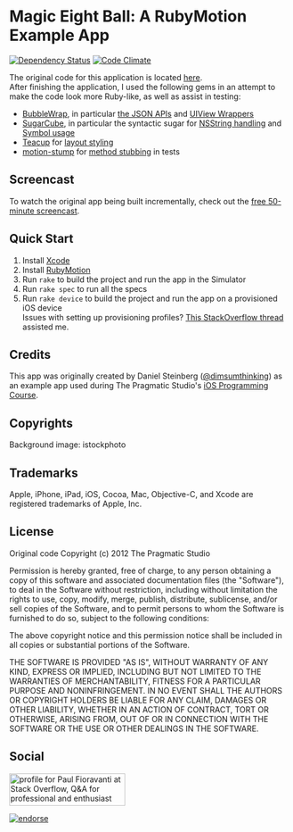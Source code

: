 # Magic Eight Ball: A RubyMotion Example App
[![Dependency Status](https://gemnasium.com/paulfioravanti/Magic8Ball.png)](https://gemnasium.com/paulfioravanti/Magic8Ball) [![Code Climate](https://codeclimate.com/github/paulfioravanti/Magic8Ball.png)](https://codeclimate.com/github/paulfioravanti/Magic8Ball)

The original code for this application is located [here](https://github.com/pragmaticstudio/studio-bonus-tracks/tree/master/episode-020/Magic8Ball).  
After finishing the application, I used the following gems in an attempt to make the code look more Ruby-like, as well as assist in testing:

- [BubbleWrap](https://github.com/rubymotion/BubbleWrap/tree/master/lib/bubble-wrap), in particular [the JSON APIs](https://github.com/rubymotion/BubbleWrap#json) and [UIView Wrappers](https://github.com/rubymotion/BubbleWrap#ui)
- [SugarCube](https://github.com/rubymotion/sugarcube), in particular the syntactic sugar for [NSString handling](https://github.com/rubymotion/sugarcube#-nsstring) and [Symbol usage](https://github.com/rubymotion/sugarcube#-symbol)
- [Teacup](https://github.com/rubymotion/teacup) for [layout styling](https://github.com/rubymotion/teacup#stylesheets)
- [motion-stump](https://github.com/siuying/motion-stump) for [method stubbing](https://github.com/siuying/motion-stump#stubbing-right-on-the-object) in tests

## Screencast

To watch the original app being built incrementally, check out the
[free 50-minute screencast](http://pragmaticstudio.com/screencasts/rubymotion).

## Quick Start

1. Install [Xcode](http://itunes.apple.com/us/app/xcode/id497799835?mt=12)
2. Install [RubyMotion](http://www.rubymotion.com/)
3. Run `rake` to build the project and run the app in the Simulator
4. Run `rake spec` to run all the specs
5. Run `rake device` to build the project and run the app on a provisioned iOS device  
Issues with setting up provisioning profiles? [This StackOverflow thread](http://stackoverflow.com/questions/13539743/rubymotion-build-error-cant-find-a-provisioning-profile-named-mixios-tea) assisted me.

## Credits

This app was originally created by Daniel Steinberg ([@dimsumthinking](http://twitter.com/dimsumthinking)) as an example
app used during The Pragmatic Studio's [iOS Programming Course](http://pragmaticstudio.com/ios).

## Copyrights

Background image: istockphoto

## Trademarks

Apple, iPhone, iPad, iOS, Cocoa, Mac, Objective-C, and Xcode are registered trademarks of Apple, Inc.

## License

Original code Copyright (c) 2012 The Pragmatic Studio

Permission is hereby granted, free of charge, to any person obtaining a copy of this software and associated documentation files (the "Software"), to deal in the Software without restriction, including without limitation the rights to use, copy, modify, merge, publish, distribute, sublicense, and/or sell copies of the Software, and to permit persons to whom the Software is furnished to do so, subject to the following conditions:

The above copyright notice and this permission notice shall be included in all copies or substantial portions of the Software.

THE SOFTWARE IS PROVIDED "AS IS", WITHOUT WARRANTY OF ANY KIND, EXPRESS OR IMPLIED, INCLUDING BUT NOT LIMITED TO THE WARRANTIES OF MERCHANTABILITY, FITNESS FOR A PARTICULAR PURPOSE AND NONINFRINGEMENT. IN NO EVENT SHALL THE AUTHORS OR COPYRIGHT HOLDERS BE LIABLE FOR ANY CLAIM, DAMAGES OR OTHER LIABILITY, WHETHER IN AN ACTION OF CONTRACT, TORT OR OTHERWISE, ARISING FROM, OUT OF OR IN CONNECTION WITH THE SOFTWARE OR THE USE OR OTHER DEALINGS IN THE SOFTWARE.

## Social

<a href="http://stackoverflow.com/users/567863/paul-fioravanti">
  <img src="http://stackoverflow.com/users/flair/567863.png" width="208" height="58" alt="profile for Paul Fioravanti at Stack Overflow, Q&amp;A for professional and enthusiast programmers" title="profile for Paul Fioravanti at Stack Overflow, Q&amp;A for professional and enthusiast programmers">
</a>

[![endorse](http://api.coderwall.com/pfioravanti/endorsecount.png)](http://coderwall.com/pfioravanti)
